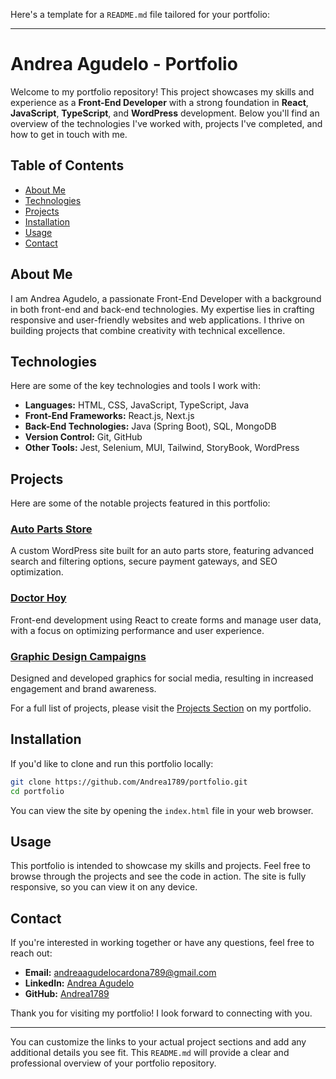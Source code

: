 Here's a template for a `README.md` file tailored for your portfolio:

---

# Andrea Agudelo - Portfolio

Welcome to my portfolio repository! This project showcases my skills and experience as a **Front-End Developer** with a strong foundation in **React**, **JavaScript**, **TypeScript**, and **WordPress** development. Below you'll find an overview of the technologies I've worked with, projects I've completed, and how to get in touch with me.

## Table of Contents

- [About Me](#about-me)
- [Technologies](#technologies)
- [Projects](#projects)
- [Installation](#installation)
- [Usage](#usage)
- [Contact](#contact)

## About Me

I am Andrea Agudelo, a passionate Front-End Developer with a background in both front-end and back-end technologies. My expertise lies in crafting responsive and user-friendly websites and web applications. I thrive on building projects that combine creativity with technical excellence.

## Technologies

Here are some of the key technologies and tools I work with:

- **Languages:** HTML, CSS, JavaScript, TypeScript, Java
- **Front-End Frameworks:** React.js, Next.js
- **Back-End Technologies:** Java (Spring Boot), SQL, MongoDB
- **Version Control:** Git, GitHub
- **Other Tools:** Jest, Selenium, MUI, Tailwind, StoryBook, WordPress

## Projects

Here are some of the notable projects featured in this portfolio:

### [Auto Parts Store](#)
A custom WordPress site built for an auto parts store, featuring advanced search and filtering options, secure payment gateways, and SEO optimization.

### [Doctor Hoy](#)
Front-end development using React to create forms and manage user data, with a focus on optimizing performance and user experience.

### [Graphic Design Campaigns](#)
Designed and developed graphics for social media, resulting in increased engagement and brand awareness.

For a full list of projects, please visit the [Projects Section](#) on my portfolio.

## Installation

If you'd like to clone and run this portfolio locally:

```bash
git clone https://github.com/Andrea1789/portfolio.git
cd portfolio
```

You can view the site by opening the `index.html` file in your web browser.

## Usage

This portfolio is intended to showcase my skills and projects. Feel free to browse through the projects and see the code in action. The site is fully responsive, so you can view it on any device.

## Contact

If you're interested in working together or have any questions, feel free to reach out:

- **Email:** andreaagudelocardona789@gmail.com
- **LinkedIn:** [Andrea Agudelo](https://www.linkedin.com/in/andrea-agudelo-cardona-2a6470173)
- **GitHub:** [Andrea1789](https://github.com/Andrea1789)

Thank you for visiting my portfolio! I look forward to connecting with you.

---

You can customize the links to your actual project sections and add any additional details you see fit. This `README.md` will provide a clear and professional overview of your portfolio repository.